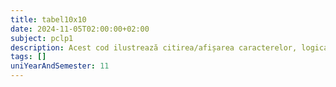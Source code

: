```yaml
---
title: tabel10x10
date: 2024-11-05T02:00:00+02:00
subject: pclp1
description: Acest cod ilustrează citirea/afișarea caracterelor, logica condițională (`while`, operator ternar) și conversia acestora (`toupper`, `tolower` din `ctype.h`). Repetă procese pe baza inputului utilizatorului, demonstrând controlul fluxului programului.
tags: []
uniYearAndSemester: 11
---
```


